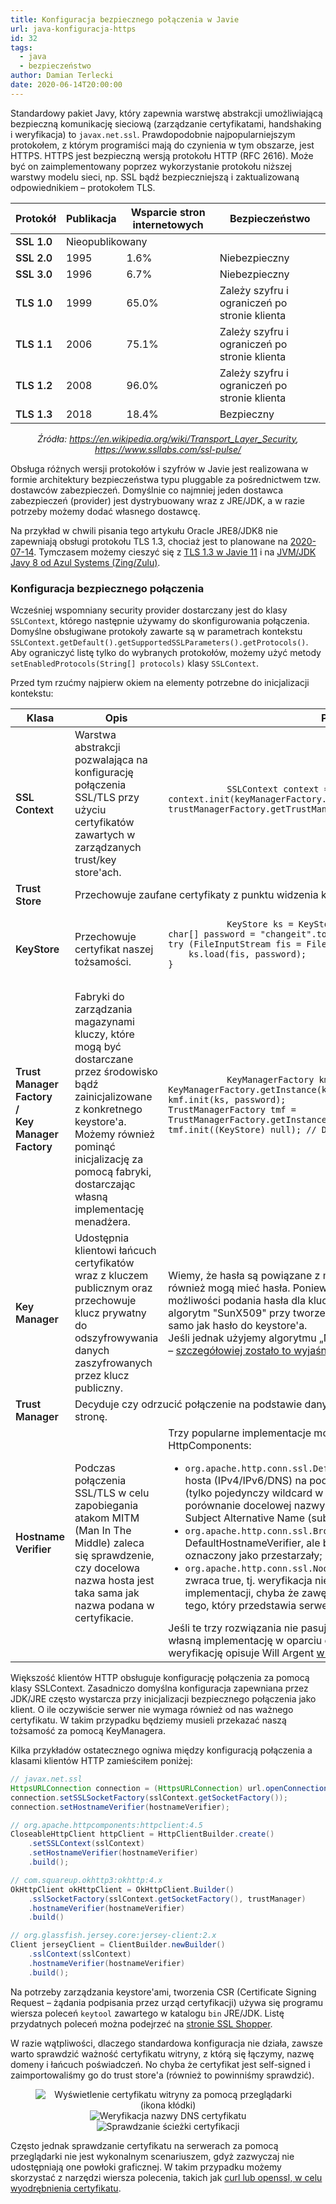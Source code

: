 ```yaml
---
title: Konfiguracja bezpiecznego połączenia w Javie
url: java-konfiguracja-https
id: 32
tags:
  - java
  - bezpieczeństwo
author: Damian Terlecki
date: 2020-06-14T20:00:00
---
```


Standardowy pakiet Javy, który zapewnia warstwę abstrakcji umożliwiającą bezpieczną komunikację sieciową (zarządzanie certyfikatami, handshaking i weryfikacja) to `javax.net.ssl`. Prawdopodobnie najpopularniejszym protokołem, z którym programiści mają do czynienia w tym obszarze, jest HTTPS. HTTPS jest bezpieczną wersją protokołu HTTP (RFC 2616). Może być on zaimplementowany poprzez wykorzystanie protokołu niższej warstwy modelu sieci, np. SSL bądź bezpieczniejszą i zaktualizowaną odpowiednikiem – protokołem TLS.

<style type="text/css" scoped>
    td:first-of-type {
        font-weight: 600;
    }
</style>
<center>
  <table class="rwd">
    <thead>
        <tr>
          <th>Protokół</th>
          <th>Publikacja</th>
          <th>Wsparcie stron internetowych</th>
          <th>Bezpieczeństwo</th>
        </tr>
    </thead>
    <tbody>
        <tr>
          <td data-label="Protokół">
              SSL 1.0
          </td>
          <td data-label="Publikacja" colspan="3">
              Nieopublikowany
          </td>
        </tr>
        <tr>
          <td data-label="Protokół">
              SSL 2.0
          </td>
          <td data-label="Publikacja">
              1995
          </td>
          <td data-label="Wsparcie stron internetowych">
              1.6%
          </td>
          <td data-label="Bezpieczeństwo" class="err">
              Niebezpieczny
          </td>
        </tr>
        <tr>
          <td data-label="Protokół">
              SSL 3.0
          </td>
          <td data-label="Publikacja">
              1996
          </td>
          <td data-label="Wsparcie stron internetowych">
              6.7%
          </td>
          <td data-label="Bezpieczeństwo" class="err">
              Niebezpieczny
          </td>
        </tr>
        <tr>
          <td data-label="Protokół">
              TLS 1.0
          </td>
          <td data-label="Publikacja">
              1999
          </td>
          <td data-label="Wsparcie stron internetowych">
              65.0%	
          </td>
          <td data-label="Bezpieczeństwo" class="warn">
              Zależy szyfru i ograniczeń po stronie klienta
          </td>
        </tr>
        <tr>
          <td data-label="Protokół">
              TLS 1.1
          </td>
          <td data-label="Publikacja">
              2006
          </td>
          <td data-label="Wsparcie stron internetowych">
              75.1%
          </td>
          <td data-label="Bezpieczeństwo" class="warn">
              Zależy szyfru i ograniczeń po stronie klienta
          </td>
        </tr>
        <tr>
          <td data-label="Protokół">
              TLS 1.2
          </td>
          <td data-label="Publikacja">
              2008
          </td>
          <td data-label="Wsparcie stron internetowych">
              96.0%
          </td>
          <td data-label="Bezpieczeństwo" class="warn">
              Zależy szyfru i ograniczeń po stronie klienta
          </td>
        </tr>
        <tr>
          <td data-label="Protokół">
              TLS 1.3
          </td>
          <td data-label="Publikacja">
              2018
          </td>
          <td data-label="Wsparcie stron internetowych">
              18.4%
          </td>
          <td data-label="Bezpieczeństwo">
              Bezpieczny
          </td>
        </tr>
      </tbody>
  </table>
  <p><i>Źródła: <a href="https://en.wikipedia.org/wiki/Transport_Layer_Security">https://en.wikipedia.org/wiki/Transport_Layer_Security</a>, <a href="https://www.ssllabs.com/ssl-pulse/">https://www.ssllabs.com/ssl-pulse/</a></i>
  </p>
</center>

Obsługa różnych wersji protokołów i szyfrów w Javie jest realizowana w formie architektury bezpieczeństwa typu pluggable za pośrednictwem tzw. dostawców zabezpieczeń. Domyślnie co najmniej jeden dostawca zabezpieczeń (provider) jest dystrybuowany wraz z JRE/JDK, a w razie potrzeby możemy dodać własnego dostawcę.

Na przykład w chwili pisania tego artykułu Oracle JRE8/JDK8 nie zapewniają obsługi protokołu TLS 1.3, chociaż jest to planowane na [2020-07-14](https://java.com/en/jre-jdk-cryptoroadmap.html). Tymczasem możemy cieszyć się z [TLS 1.3 w Javie 11](http://openjdk.java.net/jeps/332) i na [JVM/JDK Javy 8 od Azul Systems (Zing/Zulu)](https://www.azul.com/press_release/azul-systems-brings-updated-transport-layer-security-to-java-se-8/).

### Konfiguracja bezpiecznego połączenia

Wcześniej wspomniany security provider dostarczany jest do klasy `SSLContext`, którego następnie używamy do skonfigurowania połączenia. Domyślne obsługiwane protokoły zawarte są w parametrach kontekstu `SSLContext.getDefault().getSupportedSSLParameters().getProtocols()`. Aby ograniczyć listę tylko do wybranych protokołów, możemy użyć metody `setEnabledProtocols(String[] protocols)` klasy `SSLContext`.

Przed tym rzućmy najpierw okiem na elementy potrzebne do inicjalizacji kontekstu:

<table class="rwd">
   <thead>
      <tr>
         <th>Klasa</th>
         <th>Opis</th>
         <th>Przykład użycia</th>
      </tr>
   </thead>
   <tbody>
      <tr>
         <td data-label="Klasa">
            SSL<wbr>Context
         </td>
         <td data-label="Opis">
            Warstwa abstrakcji pozwalająca na konfigurację połączenia SSL/TLS przy użyciu certyfikatów zawartych w zarządzanych trust/key store'ach.
         </td>
         <td data-label="Przykład użycia">
         <pre>
            <code class="language-java">SSLContext context = SSLContext.getInstance("TLSv1.2");
context.init(keyManagerFactory.getKeyManagers(), trustManagerFactory.getTrustManagers(), null);</code>
         </pre>
      </tr>
      <tr>
         <td data-label="Klasa">
            Trust<wbr>Store
         </td>
         <td data-label="Opis" colspan="2">
            Przechowuje zaufane certyfikaty z punktu widzenia klienta.
         </td>
      </tr>
      <tr>
         <td data-label="Klasa">
            Key<wbr>Store
         </td>
         <td data-label="Opis">
            Przechowuje certyfikat naszej tożsamości.
         </td>
         <td data-label="Przykład użycia">
         <pre>
            <code class="language-java">KeyStore ks = KeyStore.getInstance("JKS");
char[] password = "changeit".toCharArray();
try (FileInputStream fis = FileInputStream("path/to/keystore")) {
    ks.load(fis, password);
}</code>
         </pre>
         </td>
      </tr>
      <tr>
         <td data-label="Klasa">
            Trust<wbr>Manager<wbr>Factory<br/>/<br/>Key<wbr>Manager<wbr>Factory
         </td>
         <td data-label="Opis">
            Fabryki do zarządzania magazynami kluczy, które mogą być dostarczane przez środowisko bądź zainicjalizowane z konkretnego keystore'a. Możemy również pominąć inicjalizację za pomocą fabryki, dostarczając własną implementację menadżera.
         </td>
         <td data-label="Przykład użycia">
         <pre>
            <code class="language-java">KeyManagerFactory kmf = KeyManagerFactory.getInstance(ksAlgorithm);
kmf.init(ks, password);
TrustManagerFactory tmf = TrustManagerFactory.getInstance(TrustManagerFactory.getDefaultAlgorithm());
tmf.init((KeyStore) null); // Default keystore will be used</code>
         </pre>
         </td>
      </tr>
      <tr>
         <td data-label="Klasa">
            Key<wbr>Manager
         </td>
         <td data-label="Opis">
            Udostępnia klientowi łańcuch certyfikatów wraz z kluczem publicznym oraz przechowuje klucz prywatny do odszyfrowywania danych zaszyfrowanych przez klucz publiczny.
         </td>
         <td data-label="Przykład użycia">
            Wiemy, że hasła są powiązane z magazynami kluczy, ale klucze prywatne również mogą mieć hasła. Ponieważ interfejs KeyManagera nie udostępnia możliwości podania hasła dla klucza prywatnego, gdy używany jest standardowy algorytm "SunX509" przy tworzeniu samej fabryki, zakłada się, że jest ono takie samo jak hasło do keystore'a.
            <br/>Jeśli jednak użyjemy algorytmu „NewSunX509”, możemy rozwiązać ten problem – <a href="https://tersesystems.com/blog/2018/09/08/keymanagers-and-keystores/">szczegółowiej zostało to wyjaśniene przz Willa Argenta</a>.
         </td>
      </tr>
      <tr>
         <td data-label="Klasa">
            Trust<wbr>Manager
         </td>
         <td data-label="Opis" colspan="2">
            Decyduje czy odrzucić połączenie na podstawie danych uwierzytelniających podanych przez drugą stronę.
         </td>
      </tr>
      <tr>
         <td data-label="Klasa">
            Hostname<wbr>Verifier
         </td>
         <td data-label="Opis">
            Podczas połączenia SSL/TLS w celu zapobiegania atakom MITM (Man In The Middle) zaleca się sprawdzenie, czy docelowa nazwa hosta jest taka sama jak nazwa podana w certyfikacie.
         </td>
         <td data-label="Przykład użycia">
            Trzy popularne implementacje można znaleźć w bibliotece Apache HttpComponents:
            <ul>
            <li><code>org.apache.http.conn.ssl.DefaultHostnameVerifier</code> – weryfikuje nazwę hosta (IPv4/IPv6/DNS) na podstawie RFC 2818 w sposób rygorystyczny (tylko pojedynczy wildcard w nazwie domeny jest dozwolony) poprzez porównanie docelowej nazwy hosta i wartości DNS Name z certyfikatu z pola Subject Alternative Name (subjectAltName);</li><li>
            <code>org.apache.http.conn.ssl.BrowserCompatHostnameVerifier</code> – podobnie do DefaultHostnameVerifier, ale bez obostrzeń związanych z wildcardem, oznaczony jako przestarzały;</li><li>
            <code>org.apache.http.conn.ssl.NoopHostnameVerifier</code> – podczas weryfikacji zwraca true, tj. weryfikacja nie jest przeprowadzana – nie należy używać tej implementacji, chyba że zawęzimy zakres dopuszczalnych certyfikatów do tego, który przedstawia serwer (<a href="https://tools.ietf.org/search/rfc6125">RFC 6125</a>).</li>
            </ul>
            Jeśli te trzy rozwiązania nie pasują do Twojego przypadku, możesz dostarczyć własną implementację w oparciu o jakieś informacje zewnętrzne. Szczegółowiej weryfikację opisuje Will Argent <a href="https://tersesystems.com/blog/2014/03/23/fixing-hostname-verification/">w kolejnym artykule</a>.
         </td>
      </tr>
    </tbody>
</table>

Większość klientów HTTP obsługuje konfigurację połączenia za pomocą klasy SSLContext. Zasadniczo domyślna konfiguracja zapewniana przez JDK/JRE często wystarcza przy inicjalizacji bezpiecznego połączenia jako klient. O ile oczywiście serwer nie wymaga również od nas ważnego certyfikatu. W takim przypadku będziemy musieli przekazać naszą tożsamość za pomocą KeyManagera.

Kilka przykładów ostatecznego ogniwa między konfiguracją połączenia a klasami klientów HTTP zamieściłem poniżej:

```java
// javax.net.ssl
HttpsURLConnection connection = (HttpsURLConnection) url.openConnection();
connection.setSSLSocketFactory(sslContext.getSocketFactory());
connection.setHostnameVerifier(hostnameVerifier);

// org.apache.httpcomponents:httpclient:4.5
CloseableHttpClient httpClient = HttpClientBuilder.create()
    .setSSLContext(sslContext)
    .setHostnameVerifier(hostnameVerifier)
    .build();

// com.squareup.okhttp3:okhttp:4.x
OkHttpClient okHttpClient = OkHttpClient.Builder()
    .sslSocketFactory(sslContext.getSocketFactory(), trustManager)
    .hostnameVerifier(hostnameVerifier)
    .build()

// org.glassfish.jersey.core:jersey-client:2.x
Client jerseyClient = ClientBuilder.newBuilder()
    .sslContext(sslContext)
    .hostnameVerifier(hostnameVerifier)
    .build();
```

Na potrzeby zarządzania keystore'ami, tworzenia CSR (Certificate Signing Request – żądania podpisania przez urząd certyfikacji) używa się programu wiersza poleceń `keytool` zawartego w katalogu `bin` JRE/JDK. Listę przydatnych poleceń można podejrzeć na [stronie SSL Shopper](https://www.sslshopper.com/article-most-common-java-keytool-keystore-commands.html).

W razie wątpliwości, dlaczego standardowa konfiguracja nie działa, zawsze warto sprawdzić ważność certyfikatu witryny, z którą się łączymy, nazwę domeny i łańcuch poświadczeń. No chyba że certyfikat jest self-signed i zaimportowaliśmy go do trust store'a (również to powinniśmy sprawdzić).

<figure style="text-align: center;">
<img loading="lazy" style="margin-top: 0;" src="/img/hq/https-certificate-browser.png" alt="Wyświetlenie certyfikatu witryny za pomocą przeglądarki (ikona kłódki)" title="Wyświetlenie certyfikatu witryny za pomocą przeglądarki (ikona kłódki)">
<img loading="lazy" style="display: inline; margin-bottom: 0;" src="/img/hq/https-certificate-windows.png" alt="Weryfikacja nazwy DNS certyfikatu" title="Weryfikacja nazwy DNS certyfikatu">
<img loading="lazy" style="display: inline; margin-bottom: 0;" src="/img/hq/https-certificate-certification-path.png" alt="Sprawdzanie ścieżki certyfikacji" title="Sprawdzanie ścieżki certyfikacji">
</figure>

Często jednak sprawdzanie certyfikatu na serwerach za pomocą przeglądarki nie jest wykonalnym scenariuszem, gdyż zazwyczaj nie udostępniają one powłoki graficznej. W takim przypadku możemy skorzystać z narzędzi wiersza polecenia, takich jak [curl lub openssl, w celu wyodrębnienia certyfikatu](https://serverfault.com/questions/661978/displaying-a-remote-ssl-certificate-details-using-cli-tools).

